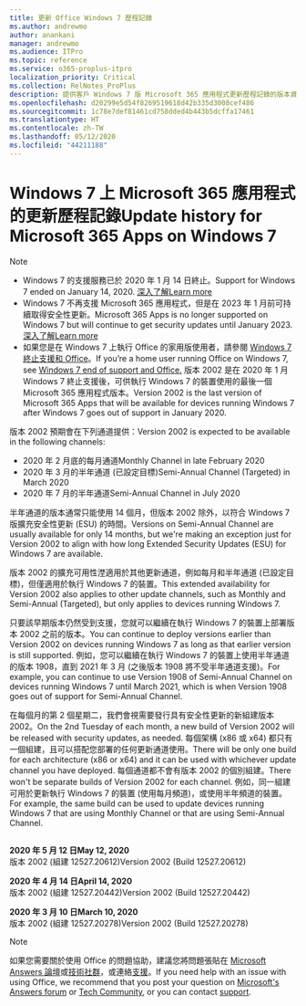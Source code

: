 ```yaml
---
title: 更新 Office Windows 7 歷程記錄
ms.author: andrewmo
author: anankani
manager: andrewmo
ms.audience: ITPro
ms.topic: reference
ms.service: o365-proplus-itpro
localization_priority: Critical
ms.collection: RelNotes_ProPlus
description: 提供客戶 Windows 7 版 Microsoft 365 應用程式更新歷程記錄的版本資訊
ms.openlocfilehash: d20299e5d54f8269519618d42b335d3008cef486
ms.sourcegitcommit: 1c78e7def81461cd758dded4b443b5dcffa17461
ms.translationtype: HT
ms.contentlocale: zh-TW
ms.lasthandoff: 05/12/2020
ms.locfileid: "44211188"
---
```

# <a name="update-history-for-microsoft-365-apps-on-windows-7"></a><span data-ttu-id="53a4e-103">Windows 7 上 Microsoft 365 應用程式的更新歷程記錄</span><span class="sxs-lookup"><span data-stu-id="53a4e-103">Update history for Microsoft 365 Apps on Windows 7</span></span> 

 > [!NOTE]
>
>- <span data-ttu-id="53a4e-104">Windows 7 的支援服務已於 2020 年 1 月 14 日終止。</span><span class="sxs-lookup"><span data-stu-id="53a4e-104">Support for Windows 7 ended on January 14, 2020.</span></span> [<span data-ttu-id="53a4e-105">深入了解</span><span class="sxs-lookup"><span data-stu-id="53a4e-105">Learn more</span></span>](https://www.microsoft.com/microsoft-365/windows/end-of-windows-7-support?rtc=1)
>- <span data-ttu-id="53a4e-106">Windows 7 不再支援 Microsoft 365 應用程式，但是在 2023 年 1 月前可持續取得安全性更新。</span><span class="sxs-lookup"><span data-stu-id="53a4e-106">Microsoft 365 Apps is no longer supported on Windows 7 but will continue to get security updates until January 2023.</span></span> [<span data-ttu-id="53a4e-107">深入了解</span><span class="sxs-lookup"><span data-stu-id="53a4e-107">Learn more</span></span>](https://docs.microsoft.com/DeployOffice/windows-7-support)
>- <span data-ttu-id="53a4e-108">如果您是在 Windows 7 上執行 Office 的家用版使用者，請參閱 [Windows 7 終止支援和 Office](https://support.office.com/en-us/article/windows-7-end-of-support-and-office-78f20fab-b57b-44d7-8368-06a8493f3cb9?ui=en-US&rs=en-US&ad=US)。</span><span class="sxs-lookup"><span data-stu-id="53a4e-108">If you’re a home user running Office on Windows 7, see [Windows 7 end of support and Office.](https://support.office.com/en-us/article/windows-7-end-of-support-and-office-78f20fab-b57b-44d7-8368-06a8493f3cb9?ui=en-US&rs=en-US&ad=US)</span></span>
<span data-ttu-id="53a4e-109">版本 2002 是在 2020 年 1 月 Windows 7 終止支援後，可供執行 Windows 7 的裝置使用的最後一個 Microsoft 365 應用程式版本。</span><span class="sxs-lookup"><span data-stu-id="53a4e-109">Version 2002 is the last version of Microsoft 365 Apps that will be available for devices running Windows 7 after Windows 7 goes out of support in January 2020.</span></span>  

<span data-ttu-id="53a4e-110">版本 2002 預期會在下列通道提供：</span><span class="sxs-lookup"><span data-stu-id="53a4e-110">Version 2002 is expected to be available in the following channels:</span></span>
- <span data-ttu-id="53a4e-111">2020 年 2 月底的每月通道</span><span class="sxs-lookup"><span data-stu-id="53a4e-111">Monthly Channel in late February 2020</span></span>
- <span data-ttu-id="53a4e-112">2020 年 3 月的半年通道 (已設定目標)</span><span class="sxs-lookup"><span data-stu-id="53a4e-112">Semi-Annual Channel (Targeted) in March 2020</span></span>
- <span data-ttu-id="53a4e-113">2020 年 7 月的半年通道</span><span class="sxs-lookup"><span data-stu-id="53a4e-113">Semi-Annual Channel in July 2020</span></span>

<span data-ttu-id="53a4e-114">半年通道的版本通常只能使用 14 個月，但版本 2002 除外，以符合 Windows 7 版擴充安全性更新 (ESU) 的時間。</span><span class="sxs-lookup"><span data-stu-id="53a4e-114">Versions on Semi-Annual Channel are usually available for only 14 months, but we're making an exception just for Version 2002 to align with how long Extended Security Updates (ESU) for Windows 7 are available.</span></span>

<span data-ttu-id="53a4e-115">版本 2002 的擴充可用性漜適用於其他更新通道，例如每月和半年通道 (已設定目標)，但僅適用於執行 Windows 7 的裝置。</span><span class="sxs-lookup"><span data-stu-id="53a4e-115">This extended availability for Version 2002 also applies to other update channels, such as Monthly and Semi-Annual (Targeted), but only applies to devices running Windows 7.</span></span>

<span data-ttu-id="53a4e-116">只要該早期版本仍然受到支援，您就可以繼續在執行 Windows 7 的裝置上部署版本 2002 之前的版本。</span><span class="sxs-lookup"><span data-stu-id="53a4e-116">You can continue to deploy versions earlier than Version 2002 on devices running Windows 7 as long as that earlier version is still supported.</span></span> <span data-ttu-id="53a4e-117">例如，您可以繼續在執行 Windows 7 的裝置上使用半年通道的版本 1908，直到 2021 年 3 月 (之後版本 1908 將不受半年通道支援)。</span><span class="sxs-lookup"><span data-stu-id="53a4e-117">For example, you can continue to use Version 1908 of Semi-Annual Channel on devices running Windows 7 until March 2021, which is when Version 1908 goes out of support for Semi-Annual Channel.</span></span>

<span data-ttu-id="53a4e-118">在每個月的第 2 個星期二，我們會視需要發行具有安全性更新的新組建版本 2002。</span><span class="sxs-lookup"><span data-stu-id="53a4e-118">On the 2nd Tuesday of each month, a new build of Version 2002 will be released with security updates, as needed.</span></span> <span data-ttu-id="53a4e-119">每個架構 (x86 或 x64) 都只有一個組建，且可以搭配您部署的任何更新通道使用。</span><span class="sxs-lookup"><span data-stu-id="53a4e-119">There will be only one build for each architecture (x86 or x64) and it can be used with whichever update channel you have deployed.</span></span> <span data-ttu-id="53a4e-120">每個通道都不會有版本 2002 的個別組建。</span><span class="sxs-lookup"><span data-stu-id="53a4e-120">There won't be separate builds of Version 2002 for each channel.</span></span> <span data-ttu-id="53a4e-121">例如，同一組建可用於更新執行 Windows 7 的裝置 (使用每月頻道)，或使用半年頻道的裝置。</span><span class="sxs-lookup"><span data-stu-id="53a4e-121">For example, the same build can be used to update devices running Windows 7 that are using Monthly Channel or that are using Semi-Annual Channel.</span></span>

##

[//]: # (DO NOT REMOVE)

<span data-ttu-id="53a4e-123">**2020 年 5 月 12 日**</span><span class="sxs-lookup"><span data-stu-id="53a4e-123">**May 12, 2020**</span></span><br/>
<span data-ttu-id="53a4e-124">版本 2002 (組建 12527.20612)</span><span class="sxs-lookup"><span data-stu-id="53a4e-124">Version 2002 (Build 12527.20612)</span></span><br/>

<span data-ttu-id="53a4e-125">**2020 年 4 月 14 日**</span><span class="sxs-lookup"><span data-stu-id="53a4e-125">**April 14, 2020**</span></span><br/>
<span data-ttu-id="53a4e-126">版本 2002 (組建 12527.20442)</span><span class="sxs-lookup"><span data-stu-id="53a4e-126">Version 2002 (Build 12527.20442)</span></span><br/>

<span data-ttu-id="53a4e-127">**2020 年 3 月 10 日**</span><span class="sxs-lookup"><span data-stu-id="53a4e-127">**March 10, 2020**</span></span><br/>
<span data-ttu-id="53a4e-128">版本 2002 (組建 12527.20278)</span><span class="sxs-lookup"><span data-stu-id="53a4e-128">Version 2002 (Build 12527.20278)</span></span><br/>




> [!NOTE]
> <span data-ttu-id="53a4e-129">如果您需要關於使用 Office 的問題協助，建議您將問題張貼在 [Microsoft Answers 論壇](https://answers.microsoft.com/)或[技術社群](https://techcommunity.microsoft.com/)，或連絡[支援](https://support.microsoft.com/contactus)。</span><span class="sxs-lookup"><span data-stu-id="53a4e-129">If you need help with an issue with using Office, we recommend that you post your question on [Microsoft's Answers forum](https://answers.microsoft.com/) or [Tech Community](https://techcommunity.microsoft.com/), or you can contact [support](https://support.microsoft.com/contactus).</span></span>
